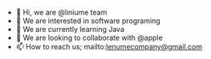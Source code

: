 - 👋 Hi, we are @liniume team
- 👀 We are interested in software programing
- 🌱 We are currently learning Java
- 💞️ We are looking to collaborate with @apple
- 📫 How to reach us; mailto:lenumecompany@gmail.com

<!---
lenume/lenume is a ✨ special ✨ repository because its `README.md` (this file) appears on your GitHub profile.
You can click the Preview link to take a look at your changes.
--->
